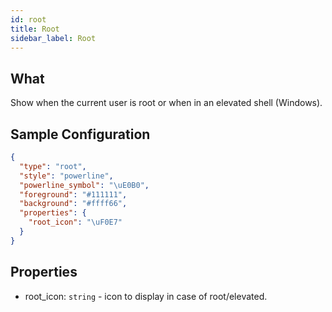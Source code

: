 ```yaml
---
id: root
title: Root
sidebar_label: Root
---
```


## What

Show when the current user is root or when in an elevated shell (Windows).

## Sample Configuration

```json
{
  "type": "root",
  "style": "powerline",
  "powerline_symbol": "\uE0B0",
  "foreground": "#111111",
  "background": "#ffff66",
  "properties": {
    "root_icon": "\uF0E7"
  }
}
```

## Properties

- root_icon: `string` - icon to display in case of root/elevated.
